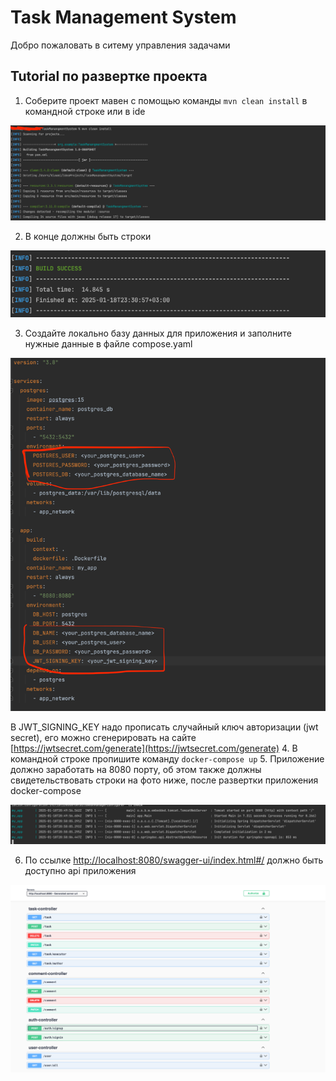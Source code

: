 # Task Management System
Добро пожаловать в ситему управления задачами

## Tutorial по развертке проекта
1. Соберите проект мавен с помощью команды ```mvn clean install``` в командной строке или в ide

![img.png](img.png)

2. В конце должны быть строки

![img_1.png](img_1.png)

3. Создайте локально базу данных для приложения и заполните нужные данные в файле compose.yaml

![img_2.png](img_2.png)

В JWT_SIGNING_KEY надо прописать случайный ключ авторизации (jwt secret), его можно сгенерировать на сайте [https://jwtsecret.com/generate](https://jwtsecret.com/generate)
4. В командной строке пропишите команду ```docker-compose up```
5. Приложение должно заработать на 8080 порту, об этом также должны свидетельствовать строки на фото ниже, после развертки приложения docker-compose

![img_3.png](img_3.png)

6. По ссылке [http://localhost:8080/swagger-ui/index.html#/](http://localhost:8080/swagger-ui/index.html#/) должно быть доступно api приложения 

![img_4.png](img_4.png)